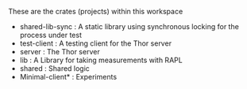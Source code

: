 These are the crates (projects) within this workspace

- shared-lib-sync : A static library using synchronous locking for the process under test
- test-client : A testing client for the Thor server
- server : The Thor server
- lib : A Library for taking measurements with RAPL
- shared : Shared logic
- Minimal-client* : Experiments